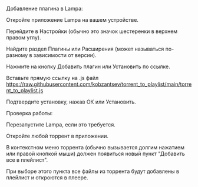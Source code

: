 Добавление плагина в Lampa:

Откройте приложение Lampa на вашем устройстве.

Перейдите в Настройки (обычно это значок шестеренки в верхнем правом углу).

Найдите раздел Плагины или Расширения (может называться по-разному в зависимости от версии).

Нажмите на кнопку Добавить плагин или Установить по ссылке.

Вставьте прямую ссылку на .js файл https://raw.githubusercontent.com/kobzantsev/torrent_to_playlist/main/torrent_to_playlist.js

Подтвердите установку, нажав ОК или Установить.

Проверка работы:

Перезапустите Lampa, если это требуется.

Откройте любой торрент в приложении.

В контекстном меню торрента (обычно вызывается долгим нажатием или правой кнопкой мыши) должен появиться новый пункт "Добавить все в плейлист".

При выборе этого пункта все файлы из торрента будут добавлены в плейлист и откроются в плеере.
